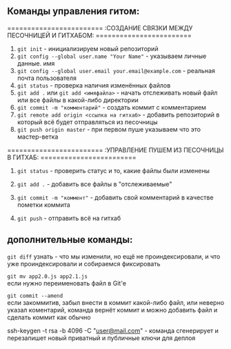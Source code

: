 Команды управления гитом:
---------

======================== :СОЗДАНИЕ СВЯЗКИ МЕЖДУ ПЕСОЧНИЦЕЙ И ГИТХАБОМ: ========================

1. `git init` - инициализируем новый репозиторий
2. `git config --global user.name "Your Name"` - указываем личные данные. имя
3. `git config --global user.email your.email@example.com` - реальная почта пользователя
4. `git status` - проверка наличия изменённых файлов
5. `git add .` или `git add <имяфайла>` - начать отслеживать новый файл или все файлы в какой-либо директории
6. `git commit -m "комментарий"` - создать коммит с комментарием
7. `git remote add origin <ссылка на гитхаб>` - добавить репозиторий в который всё будет отправляться из песочницы
8. `git push origin master` - при первом пуше указываем что это мастер-ветка

======================== :УПРАВЛЕНИЕ ПУШЕМ ИЗ ПЕСОЧНИЦЫ В ГИТХАБ: ========================

1. `git status` - проверить статус и то, какие файлы были изменены

2. `git add .` - добавить все файлы в "отслеживаемые"

3. `git commit -m "коммент"` - добавить свой комментарий в качестве пометки коммита

4. `git push` - отправить всё на гитхаб

дополнительные команды:
---------
`git diff`
узнать - что мы изменили, но ещё не проиндексировали,
и что уже проиндексировали и собираемся фиксировать
                         
`git mv app2.0.js app2.1.js`  
если нужно переименовать файл в Git'е

`git commit --amend`  
если закоммитив, забыл внести в коммит какой-либо
файл, или неверно указал коментарий, команда вернёт
коммит и можно добавить файл и сделать коммит как обычно

ssh-keygen -t rsa -b 4096 -C "user@mail.com" - команда сгенерирует и перезапишет новый приватный и публичные ключи для деплоя
